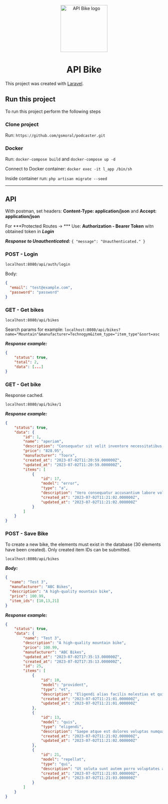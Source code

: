 
<p align="center">
  <a href="https://github.com/gsmoral/api_bike" rel="noopener" target="_blank"><img width="150" src="./laravel-app/public/favicon.ico" alt="API Bike logo"></a>
</p>
<h1 align="center">API Bike</h1>

This project was created with [Laravel](https://laravel.com/docs/10.x/installation).


## Run this project

To run this project perform the following steps

### Clone project

Run:
`https://github.com/gsmoral/podcaster.git`

### Docker

Run:
`docker-compose build` 
and 
`docker-compose up -d`

Connect to Docker container:
`docker exec -it l_app /bin/sh`

Inside container run:
`php artisan migrate --seed`

---

## API

With postman, set headers: **Content-Type: application/json** and **Accept: application/json**

For ***Protected Routes -> *** Use: **Authorization - Bearer Token** witn obtained token in ***Login***

***Response to Unauthenticated:***
`{
    "message": "Unauthenticated."
}`

### POST - Login 

`localhost:8080/api/auth/login`

Body:
```json
{
  "email": "test@example.com",
  "password": "password"
}
```

### GET - Get bikes

`localhost:8080/api/bikes`

Search params for example:
`localhost:8080/api/bikes?name="Mountain"&manufacturer=Technogym&item_type="item_type"&sort=asc`

***Response example:***
```json
{
    "status": true,
    "total": 2,
    "data": [...]
}
```

### GET - Get bike

Response cached.

`localhost:8080/api/bike/1`

***Response example:***
```json
{
    "status": true,
    "data": {
        "id": 1,
        "name": "aperiam",
        "description": "Consequatur sit velit inventore necessitatibus doloribus nulla. Reiciendis id et exercitationem voluptatem quas quae enim. Id alias pariatur ea delectus enim consequatur. Voluptatem nulla consequatur cumque et ducimus magni dicta.",
        "price": "828.95",
        "manufacturer": "Toorx",
        "created_at": "2023-07-02T11:20:59.000000Z",
        "updated_at": "2023-07-02T11:20:59.000000Z",
        "items": [
            {
                "id": 17,
                "model": "error",
                "type": "a",
                "description": "Vero consequatur accusantium labore voluptatem possimus.",
                "created_at": "2023-07-02T11:21:02.000000Z",
                "updated_at": "2023-07-02T11:21:02.000000Z"
            }
        ]
    }
}
```

### POST - Save Bike
To create a new bike, the elements must exist in the database (30 elements have been created).
Only created item IDs can be submitted.

`localhost:8080/api/bikes`

***Body:***
```json
{
  "name": "Test 3",
  "manufacturer": "ABC Bikes",
  "description": "A high-quality mountain bike",
  "price": 100.99,
  "item_ids": [10,13,21]
}
```

***Response example:***
```json
{
    "status": true,
    "data": {
        "name": "Test 3",
        "description": "A high-quality mountain bike",
        "price": 100.99,
        "manufacturer": "ABC Bikes",
        "updated_at": "2023-07-02T17:35:13.000000Z",
        "created_at": "2023-07-02T17:35:13.000000Z",
        "id": 25,
        "items": [
            {
                "id": 10,
                "model": "provident",
                "type": "et",
                "description": "Eligendi alias facilis molestias et qui sunt nihil.",
                "created_at": "2023-07-02T11:21:01.000000Z",
                "updated_at": "2023-07-02T11:21:01.000000Z"
            },
            {
                "id": 13,
                "model": "quis",
                "type": "eligendi",
                "description": "Saepe atque est dolores voluptas numquam sed.",
                "created_at": "2023-07-02T11:21:02.000000Z",
                "updated_at": "2023-07-02T11:21:02.000000Z"
            },
            {
                "id": 21,
                "model": "repellat",
                "type": "qui",
                "description": "Ut soluta sunt autem porro voluptates adipisci.",
                "created_at": "2023-07-02T11:21:03.000000Z",
                "updated_at": "2023-07-02T11:21:03.000000Z"
            }
        ]
    }
}
```
